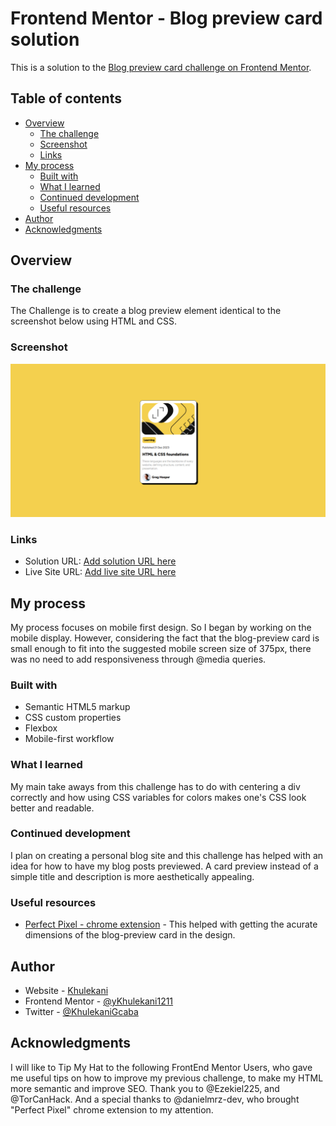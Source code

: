 # Frontend Mentor - Blog preview card solution

This is a solution to the [Blog preview card challenge on Frontend Mentor](https://www.frontendmentor.io/challenges/blog-preview-card-ckPaj01IcS).

## Table of contents

- [Overview](#overview)
  - [The challenge](#the-challenge)
  - [Screenshot](#screenshot)
  - [Links](#links)
- [My process](#my-process)
  - [Built with](#built-with)
  - [What I learned](#what-i-learned)
  - [Continued development](#continued-development)
  - [Useful resources](#useful-resources)
- [Author](#author)
- [Acknowledgments](#acknowledgments)


## Overview

### The challenge

The Challenge is to create a blog preview element identical to the screenshot below using HTML and CSS.

### Screenshot

![A preview of what the finished challenge looks like](./assets/images/Screenshot.png)

### Links

- Solution URL: [Add solution URL here](https://github.com/Khulekani1211/FrontEnd_Mentor/tree/386665d37bd7678bbc0943d6cf94051284044e75/blog-preview-card-main)
- Live Site URL: [Add live site URL here](https://khulekani-blog-preview-card.netlify.app/)

## My process

My process focuses on mobile first design. So I began by working on the mobile display. However, considering the fact that the blog-preview card is small enough to fit into the suggested mobile screen size of 375px, there was no need to add responsiveness through @media queries.

### Built with

- Semantic HTML5 markup
- CSS custom properties
- Flexbox
- Mobile-first workflow

### What I learned

My main take aways from this challenge has to do with centering a div correctly and how using CSS  variables for colors makes one's CSS look better and readable.

### Continued development

I plan on creating a personal blog site and this challenge has helped with an idea for how to have my blog posts previewed. A card preview instead of a simple title and description is more aesthetically appealing.

### Useful resources

- [Perfect Pixel - chrome extension](https://chromewebstore.google.com/detail/perfectpixel-by-welldonec/dkaagdgjmgdmbnecmcefdhjekcoceebi) - This helped with getting the acurate dimensions of the blog-preview card in the design.

## Author

- Website - [Khulekani](https://github.com/Khulekani1211)
- Frontend Mentor - [@yKhulekani1211](https://www.frontendmentor.io/profile/Khulekani1211)
- Twitter - [@KhulekaniGcaba](https://twitter.com/KhulekaniGcaba)

## Acknowledgments

I will like to Tip My Hat to the following FrontEnd Mentor Users, who gave me useful tips on how to improve my previous challenge, to make my HTML more semantic and improve SEO.
Thank you to @Ezekiel225, and @TorCanHack. And a special thanks to @danielmrz-dev, who brought "Perfect Pixel" chrome extension to my attention.
